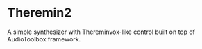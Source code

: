 # Theremin2
A simple synthesizer with Thereminvox-like control built on top of AudioToolbox framework.
